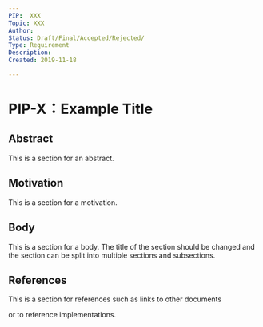 ```yaml
---
PIP:  XXX
Topic: XXX
Author: 
Status: Draft/Final/Accepted/Rejected/
Type: Requirement
Description: 
Created: 2019-11-18

---
```


# PIP-X：Example Title

## Abstract

This is a section for an abstract.

## Motivation

This is a section for a motivation.

## Body

This is a section for a body. The title of the section should be changed
and the section can be split into multiple sections and subsections.

## References

This is a section for references such as links to other documents 

or to reference implementations.

